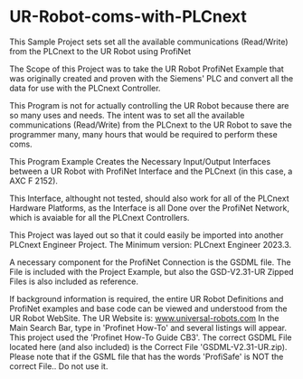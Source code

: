 # UR-Robot-coms-with-PLCnext
This Sample Project sets set all the available communications (Read/Write) from the PLCnext to the UR Robot using ProfiNet

The Scope of this Project was to take the UR Robot ProfiNet Example that was originally created and proven with
	the Siemens' PLC and convert all the data for use with the PLCnext Controller.

This Program is not for actually controlling the UR Robot because there are so many uses and needs.  The intent
	was to set all the available communications (Read/Write) from the PLCnext to the UR Robot to save the programmer
	many, many hours that would be required to perform these coms.

This Program Example Creates the Necessary Input/Output Interfaces between a
	UR Robot with ProfiNet Interface and the PLCnext (in this case, a AXC F 2152).

This Interface, althought not tested, should also work for all of the PLCnext Hardware Platforms,
	as the Interface is all Done over the ProfiNet Network, which is avaiable for all the PLCnext Controllers.

This Project was layed out so that it could easily be imported into another PLCnext Engineer Project.
The Minimum version: PLCnext Engineer 2023.3.

A necessary component for the ProfiNet Connection is the GSDML file.
The File is included with the Project Example, but also the GSD-V2.31-UR Zipped Files is also included as reference.

If background information is required, the entire UR Robot Definitions and ProfiNet examples and base code
	can be viewed and understood from the UR Robot WebSite.
	The UR Website is: www.universal-robots.com
	In the Main Search Bar, type in 'Profinet How-To' and several listings will appear.
	This project used the 'Profinet How-To Guide CB3'.
	The correct GSDML File located here (and also included) is the Correct File 'GSDML-V2.31-UR.zip).
	Please note that if the GSML file that has the words 'ProfiSafe' is NOT the correct File.. Do not use it.
